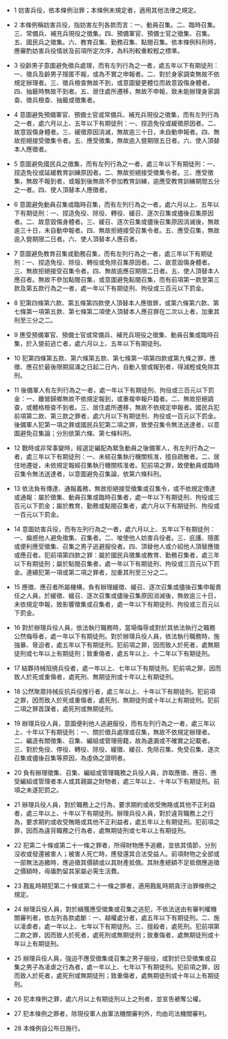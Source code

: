 * 1 妨害兵役，依本條例治罪；本條例未規定者，適用其他法律之規定。

* 2 本條例稱妨害兵役，指妨害左列各款而言：一、動員召集。二、臨時召集。三、常備兵、補充兵現役之徵集。四、預備軍官、預備士官之徵集、召集。五、國民兵之徵集。六、教育召集、勤務召集、點閱召集。依本條例科刑時，應審酌妨害兵役情狀及前項所定次序，為科刑較重較輕之標準。

* 3 役齡男子意圖避免徵兵處理，而有左列行為之一者，處五年以下有期徒刑：一、徵兵及齡男子隱匿不報，或為不實之申報者。二、對於身家調查無故不依規定辦理者。三、徵兵檢查無故不到，或意圖變更體位而故意毀傷身體者。四、抽籤時無故不到者。五、居住處所遷移，無故不申報，致未能辦理身家調查、徵兵檢查、抽籤或徵集者。

* 4 意圖避免預備軍官、預備士官或常備兵、補充兵現役之徵集，而有左列行為之一者，處六月以上、五年以下有期徒刑：一、捏造免役或緩徵原因者。二、故意毀傷身體者。三、緩徵原因消滅，無故逾三十日，未自動申報者。四、無故拒絕接受徵集令者。五、應受徵集，無故逾入營期限五日者。六、使人頂替本人應徵者。

* 5 意圖避免國民兵之徵集，而有左列行為之一者，處三年以下有期徒刑：一、捏造免役或延緩教育訓練原因者。二、無故拒絕接受徵集令者。三、應受徵集，無故不報到者，或報到後無故不參加教育訓練，逾應受教育訓練期間五分之一者。四、使人頂替本人應徵者。

* 6 意圖避免動員召集或臨時召集，而有左列行為之一者，處六月以上、五年以下有期徒刑：一、捏造免役、除役、轉役、緩召、逐次召集或儘後召集原因者。二、故意毀傷身體者。三、緩召、逐次召集或儘後召集原因消滅後，無故逾三十日，未自動申報者。四、無故拒絕接受召集令者。五、應受召集，無故逾入營期限二日者。六、使人頂替本人應召者。

* 7 意圖避免教育召集或勤務召集，而有左列行為之一者，處三年以下有期徒刑：一、捏造免役、除役、轉役或免除召集原因者。二、故意毀傷身體者。三、無故拒絕接受召集令者。四、無故逾應召期限二日者。五、使人頂替本人應召者。無故不參加點閱召集，或意圖避免點閱召集，而有前項第一款至第三款及第五款行為之一者，處一年以下有期徒刑、拘役或三百元以下罰金。

* 8 犯第四條第六款、第五條第四款使人頂替本人應徵罪，或第六條第六款、第七條第一項第五款、第七條第二項使人頂替本人應召罪在二次以上者，加重其刑至三分之二。

* 9 應受預備軍官、預備士官或常備兵、補充兵現役之徵集、動員召集或臨時召集，於入營前逃亡者，處六月以上、五年以下有期徒刑。

* 10 犯第四條第五款、第六條第五款、第七條第一項第四款或第九條之罪，應徵、應召於最後限期屆滿之日起二日內，自動入營或報到者，得減輕或免除其刑。

* 11 後備軍人有左列行為之一者，處一年以下有期徒刑、拘役或三百元以下罰金：一、離營歸鄉無故不依規定報到，或重複申報戶籍者。二、無故拒絕調查，或體格檢查不到者。三、居住處所遷移，無故不依規定申報者。國民兵犯前項第二款、第三款之罪者，處六月以下有期徒刑、拘役或一百元以下罰金。後備軍人犯第一項之罪或國民兵犯第二項之罪，致使召集令無法送達者，以意圖避免召集論；分別依第六條、第七條科刑。

* 12 戰時或非常事變時，經選定編配為緊急動員之後備軍人，有左列行為之一者，處三年以下有期徒刑：一、未經召集執行機關核准，擅自疏散者。二、居住地遷徙，未依規定報經召集執行機關核准者。犯前項之罪，致使動員或臨時召集令無法送達者，以意圖避免召集論，依第六條科刑。

* 13 依法負有傳達、通報義務，無故拒絕接受徵集或召集令，或不依規定傳達或通報：屬於徵集、動員召集或臨時召集者，處一年以下有期徒刑、拘役或三百元以下罰金；屬於教育、勤務或點閱召集者，處六月以下有期徒刑、拘役或一百元以下罰金。

* 14 意圖妨害兵役，而有左列行為之一者，處六月以上、五年以下有期徒刑：一、煽惑他人避免徵集、召集者。二、唆使他人妨害兵役者。三、庇護、隱匿或便利應受徵集、召集之男子逃避服役者。四、頂替他人或介紹他人頂替應徵或應召者。犯前項第四款之罪：屬於國民兵徵集或教育、勤務召集者，處三年以下有期徒刑；屬於點閱召集者，處一年以下有期徒刑、拘役或三百元以下罰金。連續犯第一項或第二項之罪者，加重其刑至三分之二。

* 15 應徵、應召者所屬機構，負有辦理緩徵、緩召、逐次召集或儘後召集申報責任之人員，於緩徵、緩召、逐次召集或儘後召集原因消滅後，無故逾三十日，未依規定申報，致影響徵集或召集者，處一年以下有期徒刑、拘役或三百元以下罰金。

* 16 對於辦理兵役人員，依法執行職務時，當場侮辱或對於其依法執行之職務公然侮辱者，處一年以下有期徒刑。對於辦理兵役人員，依法執行職務時，施強暴、脅迫者，處五年以下有期徒刑。犯前項之罪，因而致人於死者，處無期徒刑或七年以上有期徒刑；致重傷者，處五年以上、十二年以下有期徒刑。

* 17 結夥持械阻撓兵役者，處一年以上、七年以下有期徒刑。犯前項之罪，因而致人於死或重傷者，處死刑、無期徒刑或十年以上有期徒刑。

* 18 公然聚眾持械反抗兵役推行者，處三年以上、十年以下有期徒刑。犯前項之罪，因而致人於死或重傷者，處死刑、無期徒刑或十年以上有期徒刑。犯前二項之罪首謀者，處死刑或無期徒刑。

* 19 辦理兵役人員，意圖便利他人逃避服役，而有左列行為之一者，處三年以上、十年以下有期徒刑：一、關於徵兵處理或召集，無故不依規定辦理者。二、編造有關徵集、召集、編組或管理冊籍，故為遺漏或不確實之記載者。三、對於免役、停役、轉役、除役、緩徵、緩召、免除召集、免受召集、逐次召集或儘後召集等原因，為虛偽之證明者。

* 20 負有辦理徵集、召集、編組或管理職務之兵役人員，詐取應徵、應召、應受編組或管理者本人或其親屬之財物者，處三年以上、十年以下有期徒刑。前項之未遂犯罰之。

* 21 辦理兵役人員，對於職務上之行為，要求期約或收受賄賂或其他不正利益者，處三年以上、十年以下有期徒刑。辦理兵役人員，對於違背職務上之行為，要求期約或收受賄賂或其他不正利益者，處五年以上有期徒刑。犯前項之罪，因而為違背職務之行為者，處無期徒刑或七年以上有期徒刑。

* 22 犯第二十條或第二十一條之罪者，所得財物應予追繳，並依其情節，分別沒收或發還被害人；被害人死亡時，應發還其合法受益人。前項財物之全部或一部無法追繳時，應追徵其價額或以其財產抵償。其財產總額不足抵償應追徵之價額時，毋庸酌留其家屬必需生活費。

* 23 戡亂時期犯第二十條或第二十一條之罪者，適用戡亂時期貪汙治罪條例之規定。

* 24 辦理兵役人員，對於緝獲應受徵集或召集之逃犯，不依法送由有審判權機關審判者，依左列各款處斷：一、越權處分者，處五年以下有期徒刑。二、施以凌虐者，處一年以上、七年以下有期徒刑。三、擅殺者，處死刑。犯前項第二款之罪，因而致人於死者，處死刑或無期徒刑；致重傷者，處無期徒刑或十年以上有期徒刑。

* 25 辦理兵役人員，強迫不應受徵集或召集之男子服役，或對於已受徵集或召集之男子為凌虐之行為者，處一年以上、七年以下有期徒刑。犯前項之罪，因而致人於死者，處死刑或無期徒刑；致重傷者，處無期徒刑或十年以上有期徒刑。

* 26 犯本條例之罪，處六月以上有期徒刑以上之刑者，並宣告褫奪公權。

* 27 犯本條例之罪者，除現役軍人由軍法機關審判外，均由司法機關審判。

* 28 本條例自公布日施行。

